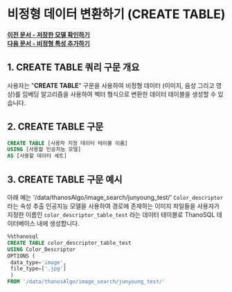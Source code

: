 # __비정형 데이터 변환하기 (CREATE TABLE)__

**[이전 문서 - 저장한 모델 확인하기](/how-to_guides/modelling/LIST_SYNTAX/)**  
**[다음 문서 - 비정형 특성 추가하기](/how-to_guides/modelling/CONVERT_USING_SYNTAX/)**

## __1. CREATE TABLE 쿼리 구문 개요__ 

사용자는 "__CREATE TABLE__" 구문을 사용하여 비정형 데이터 (이미지, 음성 그리고 영상)를 임베딩 알고리즘을 사용하여 벡터 형식으로 변환한 데이터 테이블을 생성할 수 있습니다.

## __2. CREATE TABLE 구문__ 

```sql
CREATE TABLE [사용자 지정 데이터 테이블 이름]
USING [사용할 인공지능 모델]
AS [사용할 데이터 세트]
```


## __3. CREATE TABLE 구문 예시__ 

아래 예는 '/data/thanosAlgo/image_search/junyoung_test/' `Color_descriptor`라는 속성 추출 인공지능 모델을 사용하여 경로에 존재하는 이미지 파일들을 사용자가 지정한 이름인 `color_descriptor_table_test` 라는 데이터 테이블로 ThanoSQL 데이터베이스 내에 생성합니다. 

```sql
%%thanosql
CREATE TABLE color_descriptor_table_test 
USING Color_Descriptor 
OPTIONS (
 data_type='image',
 file_type=['.jpg']
 ) 
FROM '/data/thanosAlgo/image_search/junyoung_test/'
```